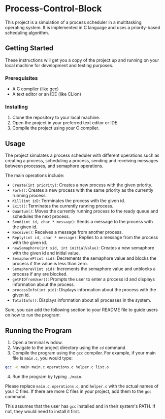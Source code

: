 # Process-Control-Block

This project is a simulation of a process scheduler in a multitasking operating system. It is implemented in C language and uses a priority-based scheduling algorithm.

## Getting Started

These instructions will get you a copy of the project up and running on your local machine for development and testing purposes.

### Prerequisites

- A C compiler (like gcc)
- A text editor or an IDE (like CLion)

### Installing

1. Clone the repository to your local machine.
2. Open the project in your preferred text editor or IDE.
3. Compile the project using your C compiler.

## Usage

The project simulates a process scheduler with different operations such as creating a process, scheduling a process, sending and receiving messages between processes, and semaphore operations.

The main operations include:

- `Create(int priority)`: Creates a new process with the given priority.
- `Fork()`: Creates a new process with the same priority as the currently running process.
- `Kill(int id)`: Terminates the process with the given id.
- `Exit()`: Terminates the currently running process.
- `Quantum()`: Moves the currently running process to the ready queue and schedules the next process.
- `Send(int id, char * message)`: Sends a message to the process with the given id.
- `Receive()`: Receives a message from another process.
- `Reply(int id, char * message)`: Replies to a message from the process with the given id.
- `newSemaphore(int sid, int initialValue)`: Creates a new semaphore with the given id and initial value.
- `SemaphoreP(int sid)`: Decrements the semaphore value and blocks the process if the value is less than zero.
- `SemaphoreV(int sid)`: Increments the semaphore value and unblocks a process if any are blocked.
- `getPIDfromUser()`: Prompts the user to enter a process id and displays information about the process.
- `processInfo(int pid)`: Displays information about the process with the given id.
- `TotalInfo()`: Displays information about all processes in the system.

Sure, you can add the following section to your README file to guide users on how to run the program:

## Running the Program

1. Open a terminal window.
2. Navigate to the project directory using the `cd` command.
3. Compile the program using the `gcc` compiler. For example, if your main file is `main.c`, you would type:
```bash
gcc -o main main.c operations.c helper.c list.o
```
4. Run the program by typing `./main`.

Please replace `main.c`, `operations.c`, and `helper.c` with the actual names of your C files. If there are more C files in your project, add them to the `gcc` command.

This assumes that the user has `gcc` installed and in their system's PATH. If not, they would need to install it first.

